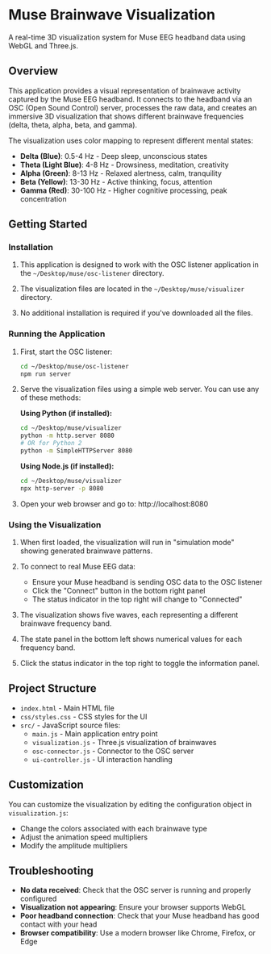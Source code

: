 # Muse Brainwave Visualization

A real-time 3D visualization system for Muse EEG headband data using WebGL and Three.js.

## Overview

This application provides a visual representation of brainwave activity captured by the Muse EEG headband. It connects to the headband via an OSC (Open Sound Control) server, processes the raw data, and creates an immersive 3D visualization that shows different brainwave frequencies (delta, theta, alpha, beta, and gamma).

The visualization uses color mapping to represent different mental states:
- **Delta (Blue)**: 0.5-4 Hz - Deep sleep, unconscious states
- **Theta (Light Blue)**: 4-8 Hz - Drowsiness, meditation, creativity
- **Alpha (Green)**: 8-13 Hz - Relaxed alertness, calm, tranquility
- **Beta (Yellow)**: 13-30 Hz - Active thinking, focus, attention
- **Gamma (Red)**: 30-100 Hz - Higher cognitive processing, peak concentration

## Getting Started

### Installation

1. This application is designed to work with the OSC listener application in the `~/Desktop/muse/osc-listener` directory.

2. The visualization files are located in the `~/Desktop/muse/visualizer` directory.

3. No additional installation is required if you've downloaded all the files.

### Running the Application

1. First, start the OSC listener:
   ```bash
   cd ~/Desktop/muse/osc-listener
   npm run server
   ```

2. Serve the visualization files using a simple web server. You can use any of these methods:

   **Using Python (if installed):**
   ```bash
   cd ~/Desktop/muse/visualizer
   python -m http.server 8080
   # OR for Python 2
   python -m SimpleHTTPServer 8080
   ```

   **Using Node.js (if installed):**
   ```bash
   cd ~/Desktop/muse/visualizer
   npx http-server -p 8080
   ```

3. Open your web browser and go to: http://localhost:8080

### Using the Visualization

1. When first loaded, the visualization will run in "simulation mode" showing generated brainwave patterns.

2. To connect to real Muse EEG data:
   - Ensure your Muse headband is sending OSC data to the OSC listener
   - Click the "Connect" button in the bottom right panel
   - The status indicator in the top right will change to "Connected"

3. The visualization shows five waves, each representing a different brainwave frequency band.

4. The state panel in the bottom left shows numerical values for each frequency band.

5. Click the status indicator in the top right to toggle the information panel.

## Project Structure

- `index.html` - Main HTML file
- `css/styles.css` - CSS styles for the UI
- `src/` - JavaScript source files:
  - `main.js` - Main application entry point
  - `visualization.js` - Three.js visualization of brainwaves
  - `osc-connector.js` - Connector to the OSC server
  - `ui-controller.js` - UI interaction handling

## Customization

You can customize the visualization by editing the configuration object in `visualization.js`:

- Change the colors associated with each brainwave type
- Adjust the animation speed multipliers
- Modify the amplitude multipliers

## Troubleshooting

- **No data received**: Check that the OSC server is running and properly configured
- **Visualization not appearing**: Ensure your browser supports WebGL
- **Poor headband connection**: Check that your Muse headband has good contact with your head
- **Browser compatibility**: Use a modern browser like Chrome, Firefox, or Edge